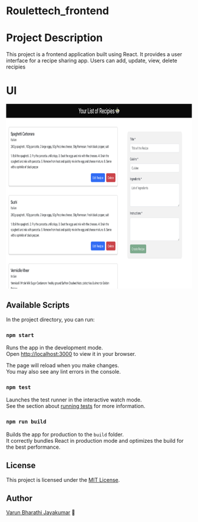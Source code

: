 # Roulettech_frontend

# Project Description

This project is a frontend application built using React. It provides a user interface for a recipe sharing app. Users can add, update, view, delete recipies

# UI

<img src="image.png" width="700" height="500">

## Available Scripts

In the project directory, you can run:

### `npm start`

Runs the app in the development mode.\
Open [http://localhost:3000](http://localhost:3000) to view it in your browser.

The page will reload when you make changes.\
You may also see any lint errors in the console.

### `npm test`

Launches the test runner in the interactive watch mode.\
See the section about [running tests](https://facebook.github.io/create-react-app/docs/running-tests) for more information.

### `npm run build`

Builds the app for production to the `build` folder.\
It correctly bundles React in production mode and optimizes the build for the best performance.

## License

This project is licensed under the [MIT License](LICENSE).

## Author

[Varun Bharathi Jayakumar](https://github.com/varun-jayakumar) 👋
